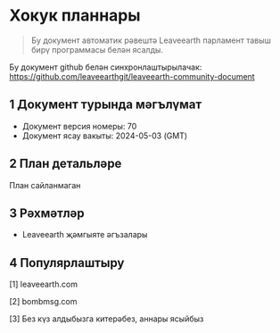 # Хокук планнары

>Бу документ автоматик рәвештә Leaveearth парламент тавыш бирү программасы белән ясалды.

Бу документ github белән синхронлаштырылачак: https://github.com/leaveearthgit/leaveearth-community-document

## 1 Документ турында мәгълүмат

- Документ версия номеры: 70
- Документ ясау вакыты: 2024-05-03 (GMT)

## 2 План детальләре

План сайланмаган

## 3 Рәхмәтләр
* Leaveearth җәмгыяте әгъзалары

## 4 Популярлаштыру
[1] leaveearth.com

[2] bombmsg.com

[3] Без күз алдыбызга китерәбез, аннары ясыйбыз